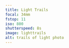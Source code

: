 ```yaml
---
title: Light Trails
focal: 34mm
fstop: 11
iso: 800
shutterspeed: 8s
image: lighttrails
alt: trails of light photo
---
```


